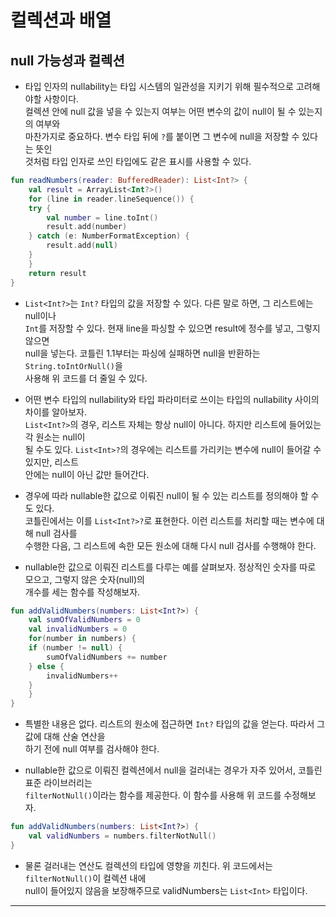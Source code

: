 # 컬렉션과 배열

## null 가능성과 컬렉션

- 타입 인자의 nullability는 타입 시스템의 일관성을 지키기 위해 필수적으로 고려해야할 사항이다.  
  컬렉션 안에 null 값을 넣을 수 있는지 여부는 어떤 변수의 값이 null이 될 수 있는지의 여부와  
  마찬가지로 중요하다. 변수 타입 뒤에 `?`를 붙이면 그 변수에 null을 저장할 수 있다는 뜻인  
  것처럼 타입 인자로 쓰인 타입에도 같은 표시를 사용할 수 있다.

```kt
fun readNumbers(reader: BufferedReader): List<Int?> {
    val result = ArrayList<Int?>()
    for (line in reader.lineSequence()) {
	try {
	    val number = line.toInt()
	    result.add(number)
	} catch (e: NumberFormatException) {
	    result.add(null)
	}
    }
    return result
}
```

- `List<Int?>`는 `Int?` 타입의 값을 저장할 수 있다. 다른 말로 하면, 그 리스트에는 null이나  
  `Int`를 저장할 수 있다. 현재 line을 파싱할 수 있으면 result에 정수를 넣고, 그렇지 않으면  
  null을 넣는다. 코틀린 1.1부터는 파싱에 실패하면 null을 반환하는 `String.toIntOrNull()`을  
  사용해 위 코드를 더 줄일 수 있다.

- 어떤 변수 타입의 nullability와 타입 파라미터로 쓰이는 타입의 nullability 사이의 차이를 알아보자.  
  `List<Int?>`의 경우, 리스트 자체는 항상 null이 아니다. 하지만 리스트에 들어있는 각 원소는 null이  
  될 수도 있다. `List<Int>?`의 경우에는 리스트를 가리키는 변수에 null이 들어갈 수 있지만, 리스트  
  안에는 null이 아닌 값만 들어간다.

- 경우에 따라 nullable한 값으로 이뤄진 null이 될 수 있는 리스트를 정의해야 할 수도 있다.  
  코틀린에서는 이를 `List<Int?>?`로 표현한다. 이런 리스트를 처리할 때는 변수에 대해 null 검사를  
  수행한 다음, 그 리스트에 속한 모든 원소에 대해 다시 null 검사를 수행해야 한다.

- nullable한 값으로 이뤄진 리스트를 다루는 예를 살펴보자. 정상적인 숫자를 따로 모으고, 그렇지 않은 숫자(null)의  
  개수를 세는 함수를 작성해보자.

```kt
fun addValidNumbers(numbers: List<Int?>) {
    val sumOfValidNumbers = 0
    val invalidNumbers = 0
    for(number in numbers) {
	if (number != null) {
	    sumOfValidNumbers += number
	} else {
	    invalidNumbers++
	}
    }
}
```

- 특별한 내용은 없다. 리스트의 원소에 접근하면 `Int?` 타입의 값을 얻는다. 따라서 그 값에 대해 산술 연산을  
  하기 전에 null 여부를 검사해야 한다.

- nullable한 값으로 이뤄진 컬렉션에서 null을 걸러내는 경우가 자주 있어서, 코틀린 표준 라이브러리는  
  `filterNotNull()`이라는 함수를 제공한다. 이 함수를 사용해 위 코드를 수정해보자.

```kt
fun addValidNumbers(numbers: List<Int?>) {
    val validNumbers = numbers.filterNotNull()
}
```

- 물론 걸러내는 연산도 컬렉션의 타입에 영향을 끼친다. 위 코드에서는 `filterNotNull()`이 컬렉션 내에  
  null이 들어있지 않음을 보장해주므로 validNumbers는 `List<Int>` 타입이다.

<hr/>
